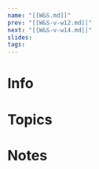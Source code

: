 ```yaml
---
name: "[[W&S.md]]"
prev: "[[W&S-v-w12.md]]"
next: "[[W&S-v-w14.md]]"
slides: 
tags: 
---
```



# Info


# Topics


# Notes